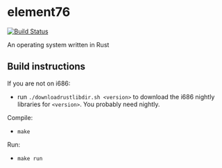 element76
=========

[![Build Status](https://travis-ci.org/mvdnes/element76.png?branch=master)](https://travis-ci.org/mvdnes/element76)

An operating system written in Rust

Build instructions
------------------

If you are not on i686:

- run `./downloadrustlibdir.sh <version>` to download the i686 nightly libraries for `<version>`. You probably need nightly.

Compile:

- `make`

Run:

- `make run`

